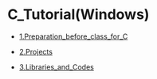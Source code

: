 # C_Tutorial(Windows)

* [1.Preparation_before_class_for_C](1.Preparation_before_class_for_C/How_to_download_Arduino_Drivers_and_Libraries.md)

* [2.Projects](Projects.md)

* [3.Libraries_and_Codes](./Libraries_and_Codes.zip)







